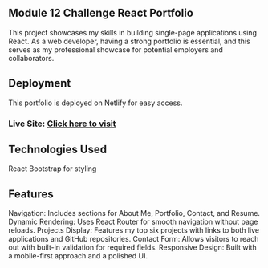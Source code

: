 ## Module 12 Challenge React Portfolio
This project showcases my skills in building single-page applications using React. As a web developer, having a strong portfolio is essential, and this serves as my professional showcase for potential employers and collaborators.

## Deployment
This portfolio is deployed on Netlify for easy access.
### Live Site: [Click here to visit](https://meek-cupcake-c01c7a.netlify.app)

## Technologies Used
React
Bootstrap for styling

## Features
Navigation: Includes sections for About Me, Portfolio, Contact, and Resume.
Dynamic Rendering: Uses React Router for smooth navigation without page reloads.
Projects Display: Features my top six projects with links to both live applications and GitHub repositories.
Contact Form: Allows visitors to reach out with built-in validation for required fields.
Responsive Design: Built with a mobile-first approach and a polished UI.
